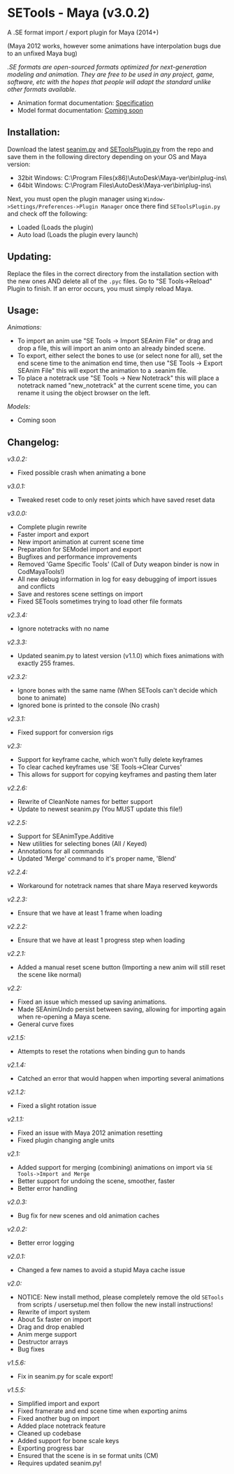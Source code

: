 # SETools - Maya (v3.0.2)

A .SE format import / export plugin for Maya (2014+)

(Maya 2012 works, however some animations have interpolation bugs due to an unfixed Maya bug)

*.SE formats are open-sourced formats optimized for next-generation modeling and animation. They are free to be used in any project, game, software, etc with the hopes that people will adapt the standard unlike other formats available.*

- Animation format documentation: [Specification](https://github.com/SE2Dev/SEAnim-Docs)
- Model format documentation: [Coming soon](#)

## Installation:

Download the latest [seanim.py](https://raw.githubusercontent.com/dtzxporter/SETools/master/seanim.py) and [SEToolsPlugin.py](https://raw.githubusercontent.com/dtzxporter/SETools/master/SEToolsPlugin.py) from the repo and save them in the following directory depending on your OS and Maya version:
- 32bit Windows: C:\Program Files(x86)\AutoDesk\Maya-ver\bin\plug-ins\
- 64bit Windows: C:\Program Files\AutoDesk\Maya-ver\bin\plug-ins\

Next, you must open the plugin manager using `Window->Settings/Preferences->Plugin Manager` once there find `SEToolsPlugin.py` and check off the following:
- Loaded (Loads the plugin)
- Auto load (Loads the plugin every launch)

## Updating:

Replace the files in the correct directory from the installation section with the new ones AND delete all of the `.pyc` files. Go to "SE Tools->Reload" Plugin to finish. If an error occurs, you must simply reload Maya.

## Usage:

*Animations:*
- To import an anim use "SE Tools -> Import SEAnim File" or drag and drop a file, this will import an anim onto an already binded scene.
- To export, either select the bones to use (or select none for all), set the end scene time to the animation end time, then use "SE Tools -> Export SEAnim File" this will export the animation to a .seanim file.
- To place a notetrack use "SE Tools -> New Notetrack" this will place a notetrack named "new_notetrack" at the current scene time, you can rename it using the object browser on the left.

*Models:*
- Coming soon

## Changelog:

*v3.0.2:*
- Fixed possible crash when animating a bone

*v3.0.1:*
- Tweaked reset code to only reset joints which have saved reset data

*v3.0.0:*
- Complete plugin rewrite
- Faster import and export
- New import animation at current scene time
- Preparation for SEModel import and export
- Bugfixes and performance improvements
- Removed 'Game Specific Tools' (Call of Duty weapon binder is now in CodMayaTools!)
- All new debug information in log for easy debugging of import issues and conflicts
- Save and restores scene settings on import
- Fixed SETools sometimes trying to load other file formats

*v2.3.4:*
- Ignore notetracks with no name

*v2.3.3:*
- Updated seanim.py to latest version (v1.1.0) which fixes animations with exactly 255 frames.

*v2.3.2:*
- Ignore bones with the same name (When SETools can't decide which bone to animate)
- Ignored bone is printed to the console (No crash)

*v2.3.1:*
- Fixed support for conversion rigs

*v2.3:*
- Support for keyframe cache, which won't fully delete keyframes
- To clear cached keyframes use 'SE Tools->Clear Curves'
- This allows for support for copying keyframes and pasting them later

*v2.2.6:*
- Rewrite of CleanNote names for better support
- Update to newest seanim.py (You MUST update this file!)

*v2.2.5:*
- Support for SEAnimType.Additive
- New utilities for selecting bones (All / Keyed)
- Annotations for all commands
- Updated 'Merge' command to it's proper name, 'Blend'

*v2.2.4:*
- Workaround for notetrack names that share Maya reserved keywords

*v2.2.3:*
- Ensure that we have at least 1 frame when loading

*v2.2.2:*
- Ensure that we have at least 1 progress step when loading

*v2.2.1:*
- Added a manual reset scene button (Importing a new anim will still reset the scene like normal)

*v2.2:*
- Fixed an issue which messed up saving animations.
- Made SEAnimUndo persist between saving, allowing for importing again when re-opening a Maya scene.
- General curve fixes

*v2.1.5:*
- Attempts to reset the rotations when binding gun to hands

*v2.1.4:*
- Catched an error that would happen when importing several animations

*v2.1.2:*
- Fixed a slight rotation issue

*v2.1.1:*
- Fixed an issue with Maya 2012 animation resetting
- Fixed plugin changing angle units

*v2.1:*
- Added support for merging (combining) animations on import via `SE Tools->Import and Merge`
- Better support for undoing the scene, smoother, faster
- Better error handling

*v2.0.3:*
- Bug fix for new scenes and old animation caches

*v2.0.2:*
- Better error logging

*v2.0.1:*
- Changed a few names to avoid a stupid Maya cache issue

*v2.0:*
- NOTICE: New install method, please completely remove the old `SETools` from scripts / usersetup.mel then follow the new install instructions!
- Rewrite of import system
- About 5x faster on import
- Drag and drop enabled
- Anim merge support
- Destructor arrays
- Bug fixes

*v1.5.6:*
- Fix in seanim.py for scale export!

*v1.5.5:*
- Simplified import and export
- Fixed framerate and end scene time when exporting anims
- Fixed another bug on import
- Added place notetrack feature
- Cleaned up codebase
- Added support for bone scale keys
- Exporting progress bar
- Ensured that the scene is in se format units (CM)
- Requires updated seanim.py!
